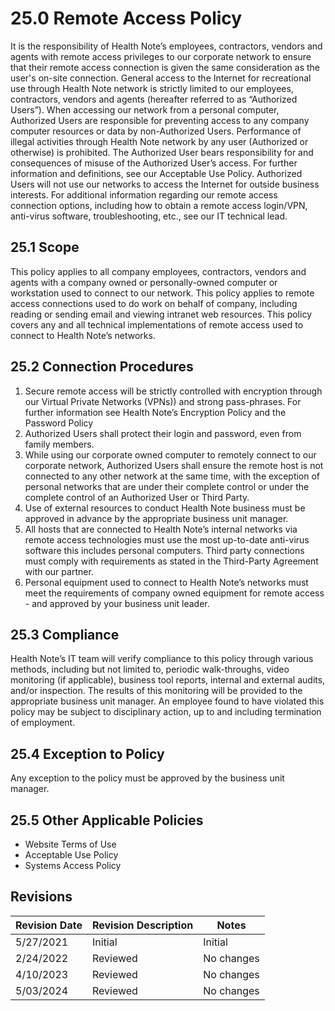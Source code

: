 
# 25.0 Remote Access Policy

It is the responsibility of Health Note’s employees, contractors, vendors and agents with remote
access privileges to our corporate network to ensure that their remote access connection is given the
same consideration as the user's on-site connection.
General access to the Internet for recreational use through Health Note network is strictly limited to
our employees, contractors, vendors and agents (hereafter referred to as “Authorized Users”). When
accessing our network from a personal computer, Authorized Users are responsible for preventing
access to any company computer resources or data by non-Authorized Users.
Performance of illegal activities through Health Note network by any user (Authorized or otherwise)
is prohibited. The Authorized User bears responsibility for and consequences of misuse of the
Authorized User’s access. For further information and definitions, see our Acceptable Use Policy.
Authorized Users will not use our networks to access the Internet for outside business interests. For
additional information regarding our remote access connection options, including how to obtain a
remote access login/VPN, anti-virus software, troubleshooting, etc., see our IT technical lead.

## 25.1 Scope

This policy applies to all company employees, contractors, vendors and agents with a company owned or
personally-owned computer or workstation used to connect to our network. This policy applies to remote
access connections used to do work on behalf of company, including reading or sending email and viewing
intranet web resources. This policy covers any and all technical implementations of remote access used to
connect to Health Note’s networks.

## 25.2 Connection Procedures

1. Secure remote access will be strictly controlled with encryption through our Virtual Private
Networks (VPNs)) and strong pass-phrases. For further information see Health Note’s Encryption
Policy and the Password Policy
2. Authorized Users shall protect their login and password, even from family members.
3. While using our corporate owned computer to remotely connect to our corporate network, Authorized
Users shall ensure the remote host is not connected to any other network at the same time, with the
exception of personal networks that are under their complete control or under the complete control of an
Authorized User or Third Party.
4. Use of external resources to conduct Health Note business must be approved in advance by the
appropriate business unit manager.
5. All hosts that are connected to Health Note’s internal networks via remote access technologies must use
the most up-to-date anti-virus software this includes personal computers. Third party connections must
comply with requirements as stated in the Third-Party Agreement with our partner.
6. Personal equipment used to connect to Health Note’s networks must meet the requirements of
company owned equipment for remote access - and approved by your business unit leader.

## 25.3 Compliance

Health Note’s IT team will verify compliance to this policy through various methods, including but not
limited to, periodic walk-throughs, video monitoring (if applicable), business tool reports, internal and
external audits, and/or inspection. The results of this monitoring will be provided to the appropriate
business unit manager.
An employee found to have violated this policy may be subject to disciplinary action, up to and including
termination of employment.

## 25.4 Exception to Policy

Any exception to the policy must be approved by the business unit manager.

## 25.5 Other Applicable Policies

-  Website Terms of Use
-  Acceptable Use Policy
-  Systems Access Policy

## Revisions

| Revision Date | Revision Description        | Notes               |
| --------------| --------------------------- | ------------------- |
| 5/27/2021     | Initial                    | Initial          |
| 2/24/2022     | Reviewed                    | No changes          |
| 4/10/2023     | Reviewed                    | No changes          |
| 5/03/2024     | Reviewed                    | No changes          |